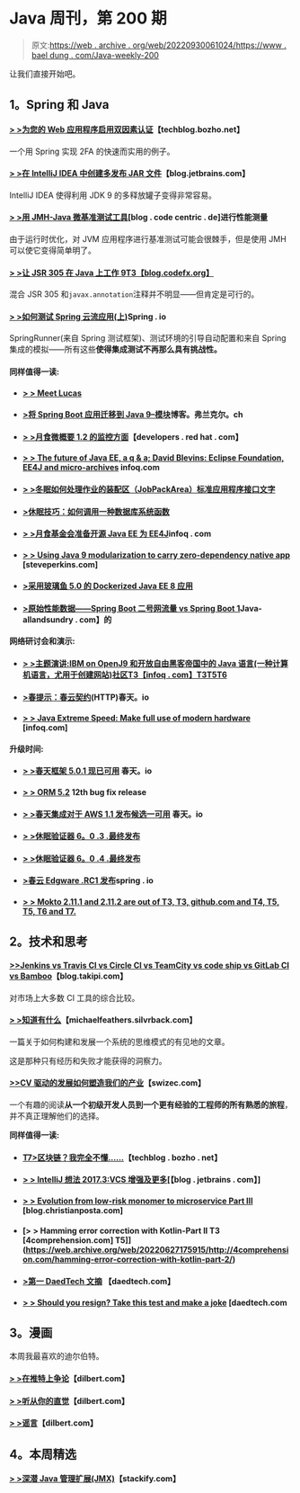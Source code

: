 # Java 周刊，第 200 期

> 原文:[https://web . archive . org/web/20220930061024/https://www . bael dung . com/Java-weekly-200](https://web.archive.org/web/20220930061024/https://www.baeldung.com/java-weekly-200)

让我们直接开始吧。

## **1。Spring 和 Java**

#### [**> >为您的 Web 应用程序启用双因素认证**](https://web.archive.org/web/20220627175915/https://techblog.bozho.net/enabling-two-factor-authentication-web-application/)【techblog.bozho.net】

一个用 Spring 实现 2FA 的快速而实用的例子。

#### [**> >在 IntelliJ IDEA 中创建多发布 JAR 文件**](https://web.archive.org/web/20220627175915/https://blog.jetbrains.com/idea/2017/10/creating-multi-release-jar-files-in-intellij-idea/)【blog.jetbrains.com】

IntelliJ IDEA 使得利用 JDK 9 的多释放罐子变得非常容易。

#### [**> >用 JMH-Java 微基准测试工具**](https://web.archive.org/web/20220627175915/https://blog.codecentric.de/en/2017/10/performance-measurement-with-jmh-java-microbenchmark-harness/)[blog . code centric . de]进行性能测量

由于运行时优化，对 JVM 应用程序进行基准测试可能会很棘手，但是使用 JMH 可以使它变得简单明了。

#### [**> >让 JSR 305 在 Java 上工作 9**T3【blog.codefx.org】](https://web.archive.org/web/20220627175915/https://blog.codefx.org/java/jsr-305-java-9/)

混合 JSR 305 和`javax.annotation`注释并不明显——但肯定是可行的。

#### [**> >如何测试 Spring 云流应用(上)**](https://web.archive.org/web/20220627175915/https://spring.io/blog/2017/10/24/how-to-test-spring-cloud-stream-applications-part-i)Spring . io

SpringRunner(来自 Spring 测试框架)、测试环境的引导自动配置和来自 Spring 集成的模拟——所有这些**使得集成测试不再那么具有挑战性。**

#### **同样值得一读:**

*   #### [**> > Meet Lucas**](https://web.archive.org/web/20220627175915/http://in.relation.to/2017/10/23/meet-lukas-eder/)

*   #### [**>将 Spring Boot 应用迁移到 Java 9–模块**](https://web.archive.org/web/20220627175915/https://blog.frankel.ch/migrating-to-java-9/2/#gsc.tab=0)博客。弗兰克尔。ch

*   #### [**> >月食微概要 1.2 的监控方面**](https://web.archive.org/web/20220627175915/https://developers.redhat.com/blog/2017/10/17/monitoring-aspects-eclipse-microprofile-1-2/)【developers . red hat . com】

*   #### [**> > The future of Java EE, a q & a; David Blevins: Eclipse Foundation,** **EE4J** **and micro-archives**](https://web.archive.org/web/20220627175915/https://www.infoq.com/news/2017/10/blevins-javaee-ee4j) infoq.com

*   #### [**> >冬眠如何处理作业的装配区（JobPackArea）标准应用程序接口文字**](https://web.archive.org/web/20220627175915/https://vladmihalcea.com/2017/10/24/how-does-hibernate-handle-jpa-criteria-api-literals/)

*   #### [**>休眠技巧：如何调用一种数据库系统函数**](https://web.archive.org/web/20220627175915/https://www.thoughts-on-java.org/hibernate-tips-call-postgresql-function/)

*   #### [**> >月食基金会准备开源 Java EE 为 EE4J**](https://web.archive.org/web/20220627175915/https://www.infoq.com/news/2017/10/towards-java-EE-at-eclipse)infoq . com

*   #### [**> > Using Java 9 modularization to carry zero-dependency native app**](https://web.archive.org/web/20220627175915/https://steveperkins.com/using-java-9-modularization-to-ship-zero-dependency-native-apps/#.Wes5IMWbUWE.reddit) [steveperkins.com]

*   #### [**>采用玻璃鱼 5.0 的 Dockerized Java EE 8 应用**](https://web.archive.org/web/20220627175915/https://blog.sebastian-daschner.com/entries/dockerized-java-ee-8)

*   #### [**>原始性能数据——Spring Boot 二号网流量 vs Spring Boot 1**](https://web.archive.org/web/20220627175915/http://www.java-allandsundry.com/2017/10/raw-performance-numbers-spring-boot-2.html)Java-allandsundry . com】的

**网络研讨会和演示:**

*   #### [**> >主题演讲:IBM on OpenJ9 和开放自由黑客帝国中的 Java 语言(一种计算机语言，尤用于创建网站)社区**T3【infoq . com】T3T5T6](https://web.archive.org/web/20220627175915/https://www.infoq.com/news/2017/10/javaone-community-keynote?utm_campaign=infoq_content&utm_source=infoq&utm_medium=feed&utm_term=Java)

*   #### [**>春提示：春云契约**](https://web.archive.org/web/20220627175915/https://spring.io/blog/2017/10/25/spring-tips-spring-cloud-contract-http)(HTTP)春天。io

*   #### [**> > Java Extreme Speed: Make full use of modern hardware**](https://web.archive.org/web/20220627175915/https://www.infoq.com/presentations/java-finserv) [infoq.com]

**升级时间:**

*   #### [**> >春天框架 5.0.1 现已可用**](https://web.archive.org/web/20220627175915/https://spring.io/blog/2017/10/24/spring-framework-5-0-1-available-now) 春天。io

*   #### **[> > ORM 5.2](https://web.archive.org/web/20220627175915/http://in.relation.to/2017/10/19/hibernate-orm-5212-final-release/)** 12th bug fix release

*   #### [**> >春天集成对于 AWS 1.1 发布候选一可用**](https://web.archive.org/web/20220627175915/https://spring.io/blog/2017/10/19/spring-integration-for-aws-1-1-release-candidate-1-available) 春天。io

*   #### [**> >休眠验证器 6。0 .3 .最终发布**](https://web.archive.org/web/20220627175915/http://in.relation.to/2017/10/19/hibernate-validator-603-final-out/)

*   #### [**> >休眠验证器 6。0 .4 .最终发布**](https://web.archive.org/web/20220627175915/http://in.relation.to/2017/10/25/hibernate-validator-604-final-out/)

*   #### [**>春云 Edgware .RC1 发布**](https://web.archive.org/web/20220627175915/https://spring.io/blog/2017/10/25/spring-cloud-edgware-rc1-released)spring . io

*   #### **[> > Mokto 2.11.1 and 2.11.2 are out of T3, T3, github.com and T4, T5, T5, T6 and T7.](https://web.archive.org/web/20220627175915/https://github.com/mockito/mockito/blob/release/2.x/doc/release-notes/official.md)**

## **2。技术和思考**

#### [**>>Jenkins vs Travis CI vs Circle CI vs TeamCity vs code ship vs GitLab CI vs Bamboo**](https://web.archive.org/web/20220627175915/http://blog.takipi.com/jenkins-vs-travis-ci-vs-circle-ci-vs-teamcity-vs-codeship-vs-gitlab-ci-vs-bamboo/)【blog.takipi.com】

对市场上大多数 CI 工具的综合比较。

#### **[> >知道有什么](https://web.archive.org/web/20220627175915/https://michaelfeathers.silvrback.com/knowing-what-is-there)**【michaelfeathers.silvrback.com】

一篇关于如何构建和发展一个系统的思维模式的有见地的文章。

这是那种只有经历和失败才能获得的洞察力。

#### [**>>CV 驱动的发展如何塑造我们的产业**](https://web.archive.org/web/20220627175915/https://swizec.com/blog/cv-driven-development-shapes-industry/swizec/7869)【swizec.com】

一个有趣的阅读**从一个初级开发人员到一个更有经验的工程师的所有熟悉的旅程**，并不真正理解他们的选择。

**同样值得一读:**

*   #### [**T7>区块链？我完全不懂……**](https://web.archive.org/web/20220627175915/https://techblog.bozho.net/blockchain-its-all-greek-to-me/)【techblog . bozho . net】

*   #### [**> > IntelliJ 想法 2017.3:VCS 增强及更多**](https://web.archive.org/web/20220627175915/https://blog.jetbrains.com/idea/2017/10/intellij-idea-2017-3-vcs-enhancements-and-more/)[【blog . jetbrains . com】]

*   #### [**> > Evolution from low-risk monomer to microservice Part III**](https://web.archive.org/web/20220627175915/http://blog.christianposta.com/microservices/low-risk-monolith-to-microservice-evolution-part-iii/) [blog.christianposta.com]

*   #### [**> > Hamming error correction with Kotlin-Part II** T3 [4comprehension.com] T5]](https://web.archive.org/web/20220627175915/http://4comprehension.com/hamming-error-correction-with-kotlin-part-2/)

*   #### [**>第一 DaedTech 文摘**](https://web.archive.org/web/20220627175915/https://www.daedtech.com/first-daedtech-digest/) 【daedtech.com】

*   #### [**> > Should you resign? Take this test and make a joke**](https://web.archive.org/web/20220627175915/https://www.daedtech.com/should-i-quit-my-job/) [daedtech.com

## **3。漫画**

本周我最喜欢的迪尔伯特。

#### [**> >在推特上争论**](https://web.archive.org/web/20220627175915/http://dilbert.com/strip/2017-10-25)【dilbert.com】

#### [**> >听从你的直觉**](https://web.archive.org/web/20220627175915/http://dilbert.com/strip/2017-10-20)【dilbert.com】

#### [**> >谣言**](https://web.archive.org/web/20220627175915/http://dilbert.com/strip/2017-09-30)【dilbert.com】

## **4。本周精选**

#### [**> >深潜 Java 管理扩展(JMX)**](https://web.archive.org/web/20220627175915/https://stackify.com/jmx/)【stackify.com】